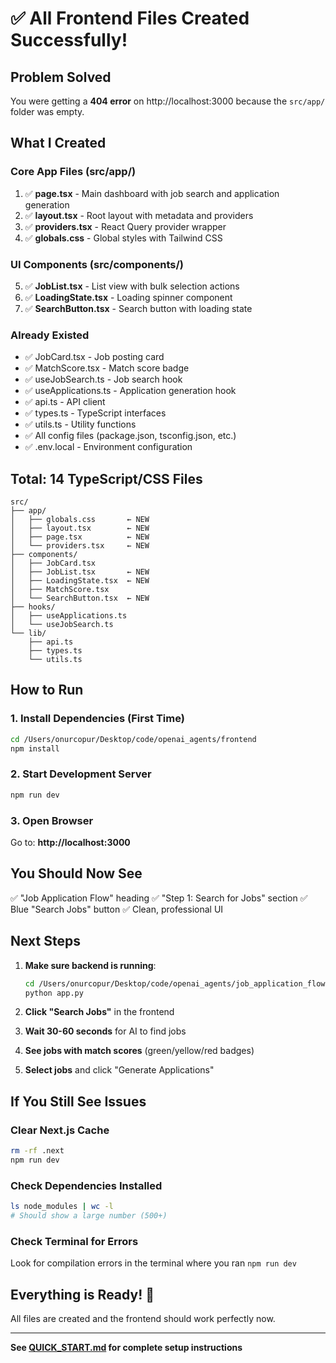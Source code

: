 # ✅ All Frontend Files Created Successfully!

## Problem Solved

You were getting a **404 error** on http://localhost:3000 because the `src/app/` folder was empty.

## What I Created

### Core App Files (src/app/)
1. ✅ **page.tsx** - Main dashboard with job search and application generation
2. ✅ **layout.tsx** - Root layout with metadata and providers
3. ✅ **providers.tsx** - React Query provider wrapper
4. ✅ **globals.css** - Global styles with Tailwind CSS

### UI Components (src/components/)
5. ✅ **JobList.tsx** - List view with bulk selection actions
6. ✅ **LoadingState.tsx** - Loading spinner component
7. ✅ **SearchButton.tsx** - Search button with loading state

### Already Existed
- ✅ JobCard.tsx - Job posting card
- ✅ MatchScore.tsx - Match score badge
- ✅ useJobSearch.ts - Job search hook
- ✅ useApplications.ts - Application generation hook
- ✅ api.ts - API client
- ✅ types.ts - TypeScript interfaces
- ✅ utils.ts - Utility functions
- ✅ All config files (package.json, tsconfig.json, etc.)
- ✅ .env.local - Environment configuration

## Total: 14 TypeScript/CSS Files

```
src/
├── app/
│   ├── globals.css       ← NEW
│   ├── layout.tsx        ← NEW
│   ├── page.tsx          ← NEW
│   └── providers.tsx     ← NEW
├── components/
│   ├── JobCard.tsx
│   ├── JobList.tsx       ← NEW
│   ├── LoadingState.tsx  ← NEW
│   ├── MatchScore.tsx
│   └── SearchButton.tsx  ← NEW
├── hooks/
│   ├── useApplications.ts
│   └── useJobSearch.ts
└── lib/
    ├── api.ts
    ├── types.ts
    └── utils.ts
```

## How to Run

### 1. Install Dependencies (First Time)
```bash
cd /Users/onurcopur/Desktop/code/openai_agents/frontend
npm install
```

### 2. Start Development Server
```bash
npm run dev
```

### 3. Open Browser
Go to: **http://localhost:3000**

## You Should Now See

✅ "Job Application Flow" heading
✅ "Step 1: Search for Jobs" section
✅ Blue "Search Jobs" button
✅ Clean, professional UI

## Next Steps

1. **Make sure backend is running**:
   ```bash
   cd /Users/onurcopur/Desktop/code/openai_agents/job_application_flow
   python app.py
   ```

2. **Click "Search Jobs"** in the frontend

3. **Wait 30-60 seconds** for AI to find jobs

4. **See jobs with match scores** (green/yellow/red badges)

5. **Select jobs** and click "Generate Applications"

## If You Still See Issues

### Clear Next.js Cache
```bash
rm -rf .next
npm run dev
```

### Check Dependencies Installed
```bash
ls node_modules | wc -l
# Should show a large number (500+)
```

### Check Terminal for Errors
Look for compilation errors in the terminal where you ran `npm run dev`

## Everything is Ready! 🎉

All files are created and the frontend should work perfectly now.

---

**See [QUICK_START.md](../QUICK_START.md) for complete setup instructions**
